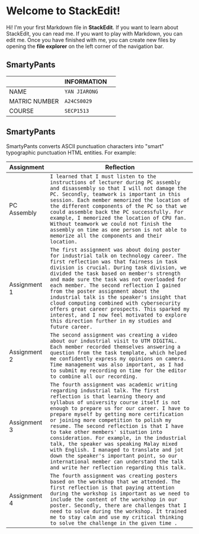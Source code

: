 # Welcome to StackEdit!

Hi! I'm your first Markdown file in **StackEdit**. If you want to learn about StackEdit, you can read me. If you want to play with Markdown, you can edit me. Once you have finished with me, you can create new files by opening the **file explorer** on the left corner of the navigation bar.
## SmartyPants


|             |INFORMATION  |  |
|-------------|-------------|--|
|NAME         |`YAN JIARONG`|  |
|MATRIC NUMBER|`A24CS0029`  |  |
|COURSE       |`SECP1513`   |  |                                          |

## SmartyPants

SmartyPants converts ASCII punctuation characters into "smart" typographic punctuation HTML entities. For example:

|Assignment      |Reflection                                              |
|----------------|---------------------------------------------------------
|PC Assembly     | `I learned that I must listen to the instructions of lecturer during PC assembly and disassembly so that I will not damage the PC. Secondly, teamwork is important in this session. Each member memorized the location of the different components of the PC so that we could assemble back the PC successfully. For example, I memorized the location of CPU fan. Without teamwork we could not finish the assembly on time as one person is not able to memorize all the components and their location. `                                                   |
|Assignment 1    |`The first assignment was about doing poster for industrial talk on technology career. The first reflection was that fairness in task division is crucial. During task division, we divided the task based on member's strength and made sure the task was not overloaded for each member. The second reflection I gained from the poster assignment about the industrial talk is the speaker's insight that cloud computing combined with cybersecurity offers great career prospects. This sparked my interest, and I now feel motivated to explore this direction further in my studies and future career.   `                                            |
|Assignment 2 | `The second assignment was creating a video about our industrial visit to UTM DIGITAL. Each member recorded themselves answering a question from the task template, which helped me confidently express my opinions on camera. Time management was also important, as I had to submit my recording on time for the editor to combine all our recording.`        |
Assignment 3 | `The fourth assignment was academic writing regarding industrial talk. The first reflection is that learning theory and syllabus of university course itself is not enough to prepare us for our career. I have to prepare myself by getting more certification or joining more competition to polish my resume. The second reflection is that I have to take other members' situation into consideration. For example, in the industrial talk, the speaker was speaking Malay mixed with English. I managed to translate and jot down the speaker's important point, so our international member can understand the talk and write her reflection regarding this talk.  `                                                        |                                                            |
|Assignment 4| `The fourth assignment was creating posters based on the workshop that we attended. The first reflection is that paying attention during the workshop is important as we need to include the content of the workshop in our poster. Secondly, there are challenges that I need to solve during the workshop. It trained me to stay calm and use my critical thinking to solve the challenge in the given time . `                            

